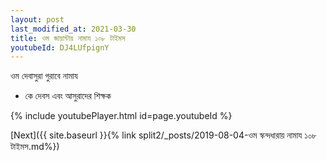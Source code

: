 ```yaml
---
layout: post
last_modified_at: 2021-03-30
title: ওম জায়ান্টায় নামায ১০৮ টাইমস
youtubeId: DJ4LUfpignY
---
```

 
 
 ওম দেবাসুরা গুরাবে নামায  
 
 -  কে দেবস এবং আসুরাদের শিক্ষক 
 
  
 
  
 
 
 
 
 
 


{% include youtubePlayer.html id=page.youtubeId %}
 
[Next]({{ site.baseurl }}{% link  split2/_posts/2019-08-04-ওম স্কন্দধারায় নামায ১০৮ টাইমস.md%})
 
